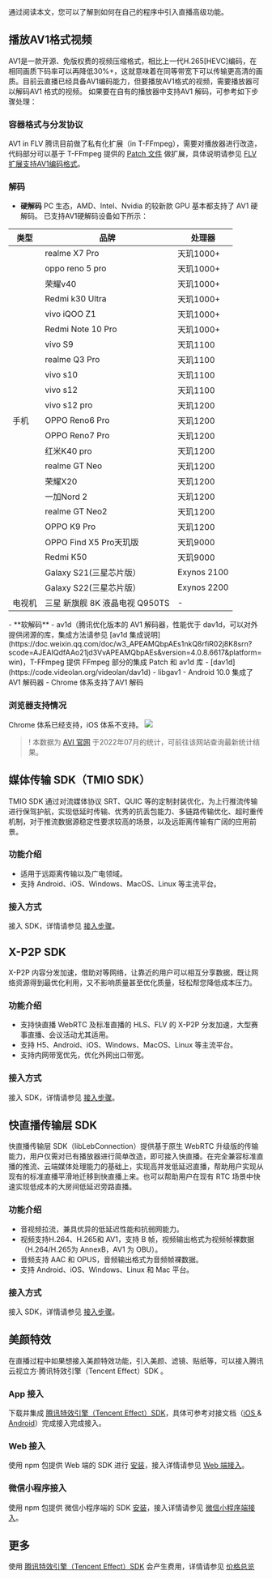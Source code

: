 通过阅读本文，您可以了解到如何在自己的程序中引入直播高级功能。

## 播放AV1格式视频
AV1是一款开源、免版权费的视频压缩格式，相比上一代H.265[HEVC]编码，在相同画质下码率可以再降低30%+，这就意味着在同等带宽下可以传输更高清的画质。目前云直播已经具备AV1编码能力，但要播放AV1格式的视频，需要播放器可以解码AV1 格式的视频。
如果要在自有的播放器中支持AV1 解码，可参考如下步骤处理：

### 容器格式与分发协议
AV1 in FLV 腾讯目前做了私有化扩展（in T-FFmpeg），需要对播放器进行改造，代码部分可以基于 T-FFmpeg 提供的 [Patch 文件](https://github.com/tencentyun/AV1/tree/main/patch) 做扩展，具体说明请参见 [FLV 扩展支持AV1编码格式](https://github.com/tencentyun/AV1)。

### 解码
- **硬解码**
PC 生态，AMD、Intel、Nvidia 的较新款 GPU 基本都支持了 AV1 硬解码。
已支持AV1硬解码设备如下所示：
<table>
<thead>
<tr>
<th>类型</th>
<th>品牌</th>
<th>处理器</th>
</tr>
</thead>
<tbody><tr>
<td rowspan=23>手机</td>
<td>realme X7 Pro</td><td>天玑1000+</td>
</tr><tr>
<td>oppo reno 5 pro</td><td>天玑1000+</td>
</tr><tr>
<td>荣耀v40</td><td>天玑1000+</td>
</tr><tr>
<td>Redmi k30 Ultra</td><td>天玑1000+</td>
</tr><tr>
<td>vivo iQOO Z1</td><td>天玑1000+</td>
</tr><tr>
<td>Redmi Note 10 Pro</td><td>天玑1000+</td>
</tr><tr>
<td>vivo S9</td><td>天玑1100</td>
</tr><tr>
<td>realme Q3 Pro</td><td>天玑1100</td>
</tr><tr>
<td>vivo s10</td><td>天玑1100</td>
</tr><tr>
<td>vivo s12</td><td>天玑1100</td>
</tr><tr>
<td>vivo s12 pro</td><td>天玑1200</td>
</tr><tr>
<td>OPPO Reno6 Pro</td><td>天玑1200</td>
</tr><tr>
<td>OPPO Reno7 Pro</td><td>天玑1200</td>
</tr><tr>
<td>红米K40 pro</td><td>天玑1200</td>
</tr><tr>
<td>realme GT Neo</td><td>天玑1200</td>
</tr><tr>
<td>荣耀X20</td><td>天玑1200</td>
</tr><tr>
<td>一加Nord 2</td><td>天玑1200</td>
</tr><tr>
<td>realme GT Neo2</td><td>天玑1200</td>
</tr><tr>
<td>OPPO K9 Pro</td><td>天玑1200</td>
</tr><tr>
<td>OPPO Find X5 Pro天玑版</td><td>天玑9000</td>
</tr><tr>
<td>Redmi K50</td><td>天玑9000</td>
</tr><tr>
<td>Galaxy S21(三星芯片版）</td><td>Exynos 2100</td>
</tr><tr>
<td>Galaxy S22(三星芯片版）</td><td>Exynos 2200</td>
</tr><tr>
<td>电视机</td><td>三星 新旗舰 8K 液晶电视 Q950TS</td><td>-</td>
</tr>
</tbody></table>
- **软解码**
	- av1d（腾讯优化版本的 AV1 解码器，性能优于 dav1d，可以对外提供闭源的库，集成方法请参见 [av1d 集成说明](https://doc.weixin.qq.com/doc/w3_APEAMQbpAEs1nkQ8rfiR02j8K8srn?scode=AJEAIQdfAAo21jd3VvAPEAMQbpAEs&version=4.0.8.6617&platform=win)，T-FFmpeg 提供 FFmpeg 部分的集成 Patch 和 av1d 库
	- [dav1d](https://code.videolan.org/videolan/dav1d) 
	- libgav1
	- Android 10.0 集成了AV1 解码器
	- Chrome 体系支持了AV1 解码

### 浏览器支持情况
Chrome 体系已经支持，iOS 体系不支持。
![](https://qcloudimg.tencent-cloud.cn/raw/5e2045b9c9f721306675c3f812a52d04.png)
>! 本数据为 [AVI 官网](https://caniuse.com/?search=AV1) 于2022年07月的统计，可前往该网站查询最新统计结果。

## 媒体传输 SDK（TMIO SDK）
TMIO SDK 通过对流媒体协议 SRT、QUIC 等的定制封装优化，为上行推流传输进行保驾护航，实现低延时传输、优秀的抗丢包能力、多链路传输优化、超时重传机制，对于推流数据源稳定性要求较高的场景，以及远距离传输有广阔的应用前景。

### 功能介绍
- 适用于远距离传输以及广电领域。
- 支持 Android、iOS、Windows、MacOS、Linux 等主流平台。

### 接入方式
接入 SDK，详情请参见 [接入步骤](https://cloud.tencent.com/document/product/267/73665)。


## X-P2P SDK

X-P2P 内容分发加速，借助对等网络，让靠近的用户可以相互分享数据，既让网络资源得到最优化利用，又不影响质量甚至优化质量，轻松帮您降低成本压力。

### 功能介绍
- 支持快直播 WebRTC 及标准直播的 HLS、FLV 的 X-P2P 分发加速，大型赛事直播、会议活动尤其适用。
- 支持 H5、Android、iOS、Windows、MacOS、Linux 等主流平台。
- 支持内网带宽优先，优化外网出口带宽。

### 接入方式
接入 SDK，详情请参见 [接入步骤](https://cloud.tencent.com/document/product/618/49016)。


## 快直播传输层 SDK
快直播传输层 SDK（libLebConnection）提供基于原生 WebRTC 升级版的传输能力，用户仅需对已有播放器进行简单改造，即可接入快直播。在完全兼容标准直播的推流、云端媒体处理能力的基础上，实现高并发低延迟直播，帮助用户实现从现有的标准直播平滑地迁移到快直播上来。也可以帮助用户在现有 RTC 场景中快速实现低成本的大房间低延迟旁路直播。

### 功能介绍
- 音视频拉流，兼具优异的低延迟性能和抗弱网能力。
- 视频支持H.264、H.265和 AV1，支持 B 帧，视频输出格式为视频帧裸数据（H.264/H.265为 AnnexB，AV1 为 OBU）。
- 音频支持 AAC 和 OPUS，音频输出格式为音频帧裸数据。
- 支持 Android、iOS、Windows、Linux 和 Mac 平台。

### 接入方式
接入 SDK，详情请参见 [接入步骤](https://cloud.tencent.com/document/product/267/72574#.E6.8E.A5.E5.85.A5.E6.96.B9.E5.BC.8F)。

## 美颜特效
在直播过程中如果想接入美颜特效功能，引入美颜、滤镜、贴纸等，可以接入腾讯云视立方·腾讯特效引擎（Tencent Effect）SDK 。

### App 接入
下载并集成 [腾讯特效引擎（Tencent Effect）SDK](https://cloud.tencent.com/document/product/616/65876)，具体可参考对接文档（[iOS ](https://cloud.tencent.com/document/product/616/65887)& [Android](https://cloud.tencent.com/document/product/616/65888)）完成接入完成接入。

### Web 接入
使用 npm 包提供 Web 端的 SDK 进行 [安装](https://cloud.tencent.com/document/product/616/71364#.E5.AE.89.E8.A3.85)，接入详情请参见 [Web 端接入](https://cloud.tencent.com/document/product/616/75678)。


### 微信小程序接入
使用 npm 包提供 微信小程序端的 SDK [安装](https://cloud.tencent.com/document/product/616/71364#.E5.AE.89.E8.A3.85)，接入详情请参见 [微信小程序端接入](https://cloud.tencent.com/document/product/616/75675)。

## 更多
使用 [腾讯特效引擎（Tencent Effect）SDK](https://cloud.tencent.com/document/product/616/65876) 会产生费用，详情请参见 [价格总览](https://cloud.tencent.com/document/product/616/36807)
